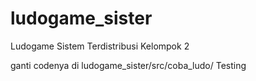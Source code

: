 # ludogame_sister
Ludogame Sistem Terdistribusi Kelompok 2

ganti codenya di
ludogame_sister/src/coba_ludo/
Testing


